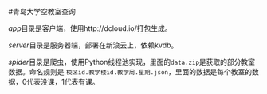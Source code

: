 #青岛大学空教室查询

*app*目录是客户端，使用http://dcloud.io/打包生成。

*server*目录是服务器端，部署在新浪云上，依赖kvdb。

*spider*目录是爬虫，使用Python线程池实现，里面的`data.zip`是获取的部分教室数据。命名规则是 `校区id.教学楼id.教学周.星期.json`，里面的数据是每个教室的数据，0代表没课，1代表有课。
